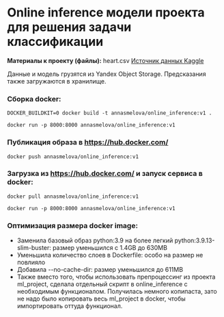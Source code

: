 Online inference модели проекта для решения задачи классификации
==============================
**Материалы к проекту (файлы):**
heart.csv
<a href='https://www.kaggle.com/datasets/fedesoriano/heart-failure-prediction'>Источник данных Kaggle</a>

Данные и модель грузятся из Yandex Object Storage. Предсказания также загружаются в хранилище. 
### Сборка docker:
    
    DOCKER_BUILDKIT=0 docker build -t annasmelova/online_inference:v1 .
    
    docker run -p 8000:8000 annasmelova/online_inference:v1

### Публикация образа в https://hub.docker.com/

    docker push annasmelova/online_inference:v1

### Загрузка из https://hub.docker.com/ и запуск сервиса в docker:

    docker pull annasmelova/online_inference:v1
    
    docker run -p 8000:8000 annasmelova/online_inference:v1

### Оптимизация размера docker image:
* Заменила базовый образ python:3.9 на более легкий python:3.9.13-slim-buster: pазмер уменьшился с 1.4GB до 630MB
* Уменьшила количество слоев в Dockerfile: особо на размер не повлияло
* Добавила --no-cache-dir: размер уменьшился до 611MB
* Также вместо того, чтобы использовать препроцессинг из проекта ml_project, сделала отдельный скрипт в online_inference с необходимым функционалом. Получилась немного копипаста, зато не надо было копировать весь ml_project в docker, чтобы импортировать оттуда функционал.
